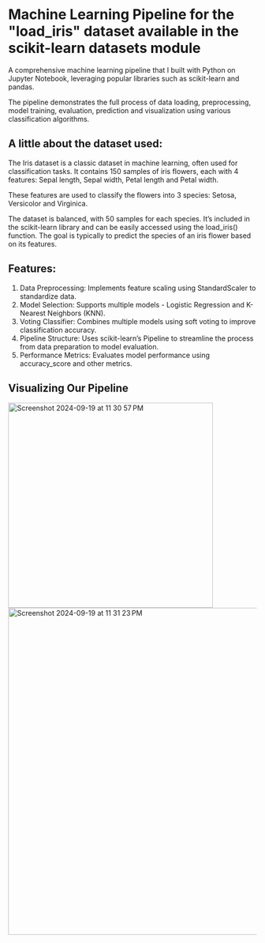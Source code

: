 # Machine Learning Pipeline for the "load_iris" dataset available in the scikit-learn datasets module 

A comprehensive machine learning pipeline that I built with Python on Jupyter Notebook, leveraging popular libraries such as scikit-learn and pandas. 

The pipeline demonstrates the full process of data loading, preprocessing, model training, evaluation, prediction and visualization using various classification algorithms.

## A little about the dataset used:

The Iris dataset is a classic dataset in machine learning, often used for classification tasks. It contains 150 samples of iris flowers, each with 4 features:
Sepal length, Sepal width, Petal length and Petal width.

These features are used to classify the flowers into 3 species: 
Setosa, Versicolor and Virginica.

The dataset is balanced, with 50 samples for each species. It’s included in the scikit-learn library and can be easily accessed using the load_iris() function.
The goal is typically to predict the species of an iris flower based on its features.

## Features:
1. Data Preprocessing: Implements feature scaling using StandardScaler to standardize data.
2. Model Selection: Supports multiple models - Logistic Regression and K-Nearest Neighbors (KNN). 
3. Voting Classifier: Combines multiple models using soft voting to improve classification accuracy.
4. Pipeline Structure: Uses scikit-learn’s Pipeline to streamline the process from data preparation to model evaluation.
5. Performance Metrics: Evaluates model performance using accuracy_score and other metrics.


## Visualizing Our Pipeline

<img width="415" alt="Screenshot 2024-09-19 at 11 30 57 PM" src="https://github.com/user-attachments/assets/b2a89589-ed4b-46a3-9813-a21626a5540e">

<img width="662" alt="Screenshot 2024-09-19 at 11 31 23 PM" src="https://github.com/user-attachments/assets/cf07cc9d-6da7-45d7-8ea9-2986409bbd0a">
